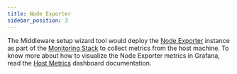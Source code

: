 ```yaml
---
title: Node Exporter
sidebar_position: 3
---
```


The Middleware setup wizard tool would deploy the [Node Exporter](https://github.com/prometheus/node_exporter) instance as part of the [Monitoring Stack](/docs/monitoring/intro) to collect metrics from the host machine. To know more about how to visualize the Node Exporter metrics in Grafana, read the [Host Metrics](/docs/monitoring/grafana#host-metrics) dashboard documentation.
